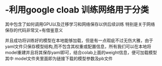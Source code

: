 # -利用google cloab 训练网络用于分类
其中包含了如何调用GPU以及迁移学习和网络保存以供后续训练
特别是关于网络保存的代码非常又=有借鉴意义

并且成功将训练好的模型在本地能够加载，但是有一点瑕疵不过无伤大雅，由于yaml文件只保存模型结构,而不包含其权重或配置信息，所有我们可以在本地将model重建并且将其保存yaml即可，结合colab上面的weight信息，便可加载模型
其中 model文件夹里面即为链接下载的模型参数及pb文件
